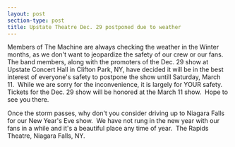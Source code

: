 ```yaml
---
layout: post
section-type: post
title: Upstate Theatre Dec. 29 postponed due to weather
---
```


<p>Members of The Machine are always checking the weather in the Winter months, as we don't want to jeopardize the safety of our crew or our fans.&nbsp; The band members, along with the promoters of the Dec. 29 show at Upstate Concert Hall in Clifton Park, NY, have decided it will be in the best interest of everyone's safety to postpone the show untill Saturday, March 11.&nbsp; While we are sorry for the inconvenience, it is largely for YOUR safety.&nbsp; Tickets for the Dec. 29 show will be honored at the March 11 show.&nbsp; Hope to see you there.</p>

<p>Once the storm passes, why don't you consider driving up to Niagara Falls for our New Year's Eve show.&nbsp; We have not rung in the new year with our fans in a while and it's a beautiful place any time of year.&nbsp; The Rapids Theatre, Niagara Falls, NY.</p>
